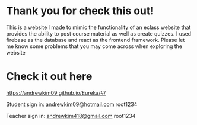 # Thank you for check this out!
This is a website I made to mimic the functionality of an eclass website that provides the ability to post course material as well as create quizzes. I used firebase as the database and react as the frontend framework. Please let me know some problems that you may come across when exploring the website
# Check it out here
https://andrewkim09.github.io/Eureka/#/

Student sign in:
andrewkim09@hotmail.com
root1234

Teacher sign in:
andrewkim418@gmail.com
root1234
